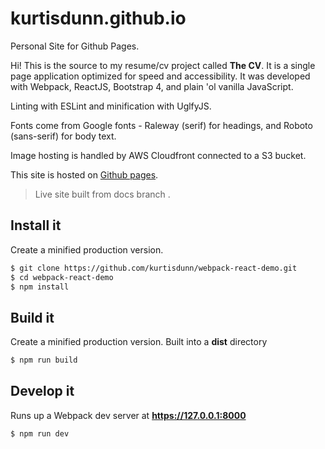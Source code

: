 # kurtisdunn.github.io
Personal Site for Github Pages.

Hi!  This is the source to my resume/cv project called **The CV**.
It is a single page application optimized for speed and accessibility. It was developed with Webpack, ReactJS, Bootstrap 4, and plain 'ol vanilla JavaScript.

Linting with ESLint and minification with UglfyJS.

Fonts come from Google fonts - Raleway (serif) for headings, and Roboto (sans-serif) for body text.

Image hosting is handled by AWS Cloudfront connected to a S3 bucket.

This site is hosted on [Github pages](https://github.com/kurtisdunn/kurtisdunn.github.io).


> Live site built from docs branch .

## Install it
Create a minified production version.
```bash
$ git clone https://github.com/kurtisdunn/webpack-react-demo.git
$ cd webpack-react-demo
$ npm install
```

## Build it
Create a minified production version. Built into a **dist** directory
```bash
$ npm run build
```


## Develop it
Runs up a Webpack dev server at **https://127.0.0.1:8000**
```bash
$ npm run dev
```
